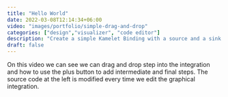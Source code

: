 ```yaml
---
title: "Hello World"
date: 2022-03-08T12:14:34+06:00
video: "images/portfolio/simple-drag-and-drop"
categories: ["design","visualizer", "code editor"]
description: "Create a simple Kamelet Binding with a source and a sink."
draft: false
---
```


On this video we can see we can drag and drop step into the integration and how to use the plus button to add intermediate and final steps. The source code at the left is modified every time we edit the graphical integration.
